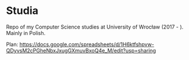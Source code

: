 # Studia

Repo of my Computer Science studies at University of Wrocław (2017 - ). Mainly in Polish.

Plan: https://docs.google.com/spreadsheets/d/1H6ktfshpvw-QDyvsM2cPGheNbxJxugGXmuvBxoQ4e_M/edit?usp=sharing
